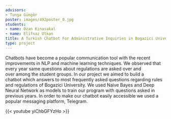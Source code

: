 ```yaml
---
advisors:
- Tunga Güngör
poster: images/492poster_0.jpg
students:
- name: Ozan Kınasakal
- name: Elifnaz Utkan
title: A Turkish Chatbot For Administrative Inquiries in Bogazici University
type: project
---
```


Chatbots have become a popular communication tool with the recent improvements in NLP and machine learning techniques. We observed that every year same questions about regulations are asked over and over among the student groups. In our project we aimed to build a chatbot which answers to most frequently asked questions regarding rules and regulations of Bogazici University. We used Naive Bayes and Deep Neural Network as models to train our program with questions asked in previous years. In order to make our chatbot easily accessible we used a popular messaging platform, Telegram.


{{< youtube yiChbGFYzHo >}}